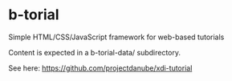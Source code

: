 b-torial
========

Simple HTML/CSS/JavaScript framework for web-based tutorials

Content is expected in a b-torial-data/ subdirectory.

See here: https://github.com/projectdanube/xdi-tutorial
